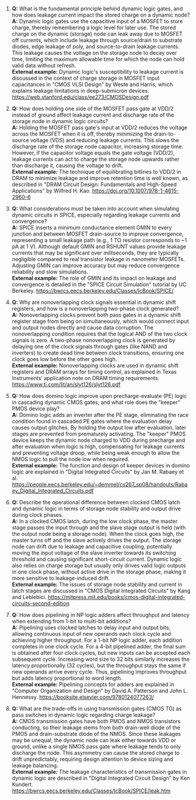 1. **Q:** What is the fundamental principle behind dynamic logic gates, and how does leakage current impact the stored charge on a dynamic node?  
   **A:** Dynamic logic gates use the capacitive input of a MOSFET to store charge, thereby remembering a logic level for later use. The stored charge on the dynamic (storage) node can leak away due to MOSFET off currents, which include leakage through source/drain to substrate diodes, edge leakage of poly, and source-to-drain leakage currents. This leakage causes the voltage on the storage node to decay over time, limiting the maximum allowable time for which the node can hold valid data without refresh.  
   **External example:** Dynamic logic's susceptibility to leakage current is discussed in the context of charge storage in MOSFET input capacitances in "CMOS VLSI Design" by Weste and Harris, which explains leakage limitations in deep-submicron devices. https://web.stanford.edu/class/ee273/CMOSDesign.pdf

2. **Q:** How does holding one side of the MOSFET pass gate at VDD/2 instead of ground affect leakage current and discharge rate of the storage node in dynamic logic circuits?  
   **A:** Holding the MOSFET pass gate's input at VDD/2 reduces the voltage across the MOSFET when it is off, thereby minimizing the drain-to-source voltage (VDS) and reducing leakage currents. This slows the discharge rate of the storage node capacitor, increasing storage time. However, if the capacitor voltage equals the gate voltage (VDD/2), leakage currents can act to charge the storage node upwards rather than discharge it, causing the voltage to drift.  
   **External example:** The technique of equilibrating bitlines to VDD/2 in DRAM to minimize leakage and improve retention time is well known, as described in "DRAM Circuit Design: Fundamentals and High-Speed Applications" by Wilfred H. Kao. https://doi.org/10.1007/978-1-4615-2960-6

3. **Q:** What considerations must be taken into account when simulating dynamic circuits in SPICE, especially regarding leakage currents and convergence?  
   **A:** SPICE inserts a minimum conductance element GMIN to every junction and between MOSFET drain-source to improve convergence, representing a small leakage path (e.g., 1 TΩ resistor corresponds to ~1 pA at 1 V). Although default GMIN and RSHUNT values provide leakage currents that may be significant over milliseconds, they are typically negligible compared to real transistor leakage in nanometer MOSFETs. Adjusting GMIN can improve accuracy but may reduce convergence reliability and slow simulations.  
   **External example:** The role of GMIN and its impact on leakage and convergence is detailed in the "SPICE Circuit Simulation" tutorial by UC Berkeley. https://bwrcs.eecs.berkeley.edu/Classes/IcBook/SPICE/

4. **Q:** Why are nonoverlapping clock signals essential in dynamic shift registers, and how is a nonoverlapping two-phase clock generated?  
   **A:** Nonoverlapping clocks prevent both pass gates in a dynamic shift register stage from being on simultaneously, which would connect input and output nodes directly and cause data corruption. The nonoverlapping condition requires that the logical AND of the two clock signals is zero. A two-phase nonoverlapping clock is generated by delaying one of the clock signals through gates (like NAND and inverters) to create dead time between clock transitions, ensuring one clock goes low before the other goes high.  
   **External example:** Nonoverlapping clocks are used in dynamic shift registers and DRAM arrays for timing control, as explained in Texas Instruments’ application note on DRAM timing requirements. https://www.ti.com/lit/an/slyt126/slyt126.pdf

5. **Q:** How does domino logic improve upon precharge-evaluate (PE) logic in cascading dynamic CMOS gates, and what role does the "keeper" PMOS device play?  
   **A:** Domino logic adds an inverter after the PE stage, eliminating the race condition found in cascaded PE gates where the evaluation delay causes output glitches. By holding the output low after evaluation, later stages are prevented from prematurely activating. The "keeper" PMOS device keeps the dynamic node charged to VDD during precharge and after evaluation when logic is high, compensating for leakage currents and preventing voltage droop, while being weak enough to allow the NMOS logic to pull the node low when required.  
   **External example:** The function and design of keeper devices in domino logic are explained in "Digital Integrated Circuits" by Jan M. Rabaey et al. https://people.eecs.berkeley.edu/~demmel/cs267_sp08/handouts/Rabaey_Digital_Integrated_Circuits.pdf

6. **Q:** Describe the operational difference between clocked CMOS latch and dynamic logic in terms of storage node stability and output drive during clock phases.  
   **A:** In a clocked CMOS latch, during the low clock phase, the master stage passes the input through and the slave stage output is held (with the output node being a storage node). When the clock goes high, the master turns off and the slave actively drives the output. The storage node can drift due to leakage and capacitive coupling, potentially moving the input voltage of the slave inverter towards its switching threshold and causing significant short-circuit current. Dynamic logic also relies on charge storage but usually only drives valid logic outputs in one clock phase, without active drive in the storage phase, making it more sensitive to leakage-induced drift.  
   **External example:** The issues of storage node stability and current in latch stages are discussed in "CMOS Digital Integrated Circuits" by Kang and Leblebici. https://mitpress.mit.edu/books/cmos-digital-integrated-circuits-second-edition

7. **Q:** How does pipelining in NP logic adders affect throughput and latency when extending from 1-bit to multi-bit additions?  
   **A:** Pipelining uses clocked latches to delay input and output bits, allowing continuous input of new operands each clock cycle and achieving higher throughput. For a 1-bit NP logic adder, each addition completes in one clock cycle. For a 4-bit pipelined adder, the final sum is obtained after four clock cycles, but new inputs can be accepted each subsequent cycle. Increasing word size to 32 bits similarly increases the latency proportionally (32 cycles), but the throughput stays the same if new operands arrive every cycle. Thus, pipelining improves throughput but adds latency proportional to word length.  
   **External example:** Pipelining concepts for adders are explained in "Computer Organization and Design" by David A. Patterson and John L. Hennessy. https://booksite.elsevier.com/9780124077263/

8. **Q:** What are the trade-offs in using transmission gates (CMOS TG) as pass switches in dynamic logic regarding charge leakage?  
   **A:** CMOS transmission gates have both PMOS and NMOS transistors conducting, so their leakage stems from both drain-well diode of the PMOS and drain-substrate diode of the NMOS. Since these leakages may be unequal, the dynamic node can leak either towards VDD or ground, unlike a single NMOS pass gate where leakage tends to only discharge the node. This asymmetry can cause the stored charge to drift unpredictably, requiring design attention to device sizing and leakage balancing.  
   **External example:** The leakage characteristics of transmission gates in dynamic logic are described in "Digital Integrated Circuit Design" by Ken Kundert. https://bwrcs.eecs.berkeley.edu/Classes/IcBook/SPICE/leak.htm
